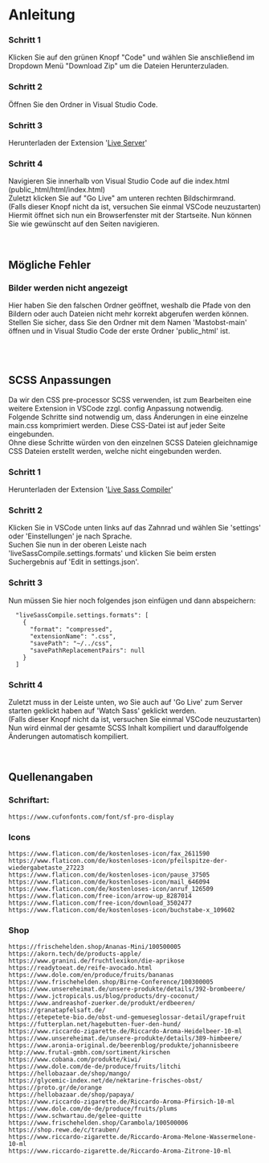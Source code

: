 # Anleitung

### Schritt 1

Klicken Sie auf den grünen Knopf "Code" und wählen Sie anschließend im Dropdown Menü "Download Zip" um die Dateien Herunterzuladen.

### Schritt 2

Öffnen Sie den Ordner in Visual Studio Code.

### Schritt 3

Herunterladen der Extension '[Live Server](https://marketplace.visualstudio.com/items?itemName=ritwickdey.LiveServer)'


### Schritt 4

Navigieren Sie innerhalb von Visual Studio Code auf die index.html (public_html/html/index.html)<br>
Zuletzt klicken Sie auf "Go Live" am unteren rechten Bildschirmrand.<br>
(Falls dieser Knopf nicht da ist, versuchen Sie einmal VSCode neuzustarten)<br>
Hiermit öffnet sich nun ein Browserfenster mit der Startseite. Nun können Sie wie gewünscht auf den Seiten navigieren.<br>

<br>

## Mögliche Fehler

### Bilder werden nicht angezeigt

Hier haben Sie den falschen Ordner geöffnet, weshalb die Pfade von den Bildern oder auch Dateien nicht mehr korrekt abgerufen werden können.<br>
Stellen Sie sicher, dass Sie den Ordner mit dem Namen 'Mastobst-main' öffnen und in Visual Studio Code der erste Ordner 'public_html' ist.<br>

<br>
<br>

## SCSS Anpassungen

Da wir den CSS pre-processor SCSS verwenden, ist zum Bearbeiten eine weitere Extension in VSCode zzgl. config Anpassung notwendig.<br>
Folgende Schritte sind notwendig um, dass Änderungen in eine einzelne main.css komprimiert werden. Diese CSS-Datei ist auf jeder Seite eingebunden.<br>
Ohne diese Schritte würden von den einzelnen SCSS Dateien gleichnamige CSS Dateien erstellt werden, welche nicht eingebunden werden.<br>

### Schritt 1

Herunterladen der Extension '[Live Sass Compiler](https://marketplace.visualstudio.com/items?itemName=ritwickdey.live-sass)'

### Schritt 2

Klicken Sie in VSCode unten links auf das Zahnrad und wählen Sie 'settings' oder 'Einstellungen' je nach Sprache.<br>
Suchen Sie nun in der oberen Leiste nach 'liveSassCompile.settings.formats' und klicken Sie beim ersten Suchergebnis auf 'Edit in settings.json'.<br>

### Schritt 3

Nun müssen Sie hier noch folgendes json einfügen und dann abspeichern:
```
  "liveSassCompile.settings.formats": [
    {
      "format": "compressed",
      "extensionName": ".css",
      "savePath": "~/../css",
      "savePathReplacementPairs": null
    }
  ]
```

### Schritt 4

Zuletzt muss in der Leiste unten, wo Sie auch auf 'Go Live' zum Server starten geklickt haben auf 'Watch Sass' geklickt werden.<br>
(Falls dieser Knopf nicht da ist, versuchen Sie einmal VSCode neuzustarten)<br>
Nun wird einmal der gesamte SCSS Inhalt kompiliert und darauffolgende Änderungen automatisch kompiliert.<br>

<br>

## Quellenangaben

### Schriftart:

    https://www.cufonfonts.com/font/sf-pro-display

### Icons

    https://www.flaticon.com/de/kostenloses-icon/fax_2611590
    https://www.flaticon.com/de/kostenloses-icon/pfeilspitze-der-wiedergabetaste_27223
    https://www.flaticon.com/de/kostenloses-icon/pause_37505
    https://www.flaticon.com/de/kostenloses-icon/mail_646094
    https://www.flaticon.com/de/kostenloses-icon/anruf_126509
    https://www.flaticon.com/free-icon/arrow-up_8287014
    https://www.flaticon.com/free-icon/download_3502477
    https://www.flaticon.com/de/kostenloses-icon/buchstabe-x_109602

### Shop

    https://frischehelden.shop/Ananas-Mini/100500005
    https://akorn.tech/de/products-apple/
    https://www.granini.de/fruchtlexikon/die-aprikose
    https://readytoeat.de/reife-avocado.html
    https://www.dole.com/en/produce/fruits/bananas
    https://www.frischehelden.shop/Birne-Conference/100300005
    https://www.unsereheimat.de/unsere-produkte/details/392-brombeere/
    https://www.jctropicals.us/blog/products/dry-coconut/
    https://www.andreashof-zuerker.de/produkt/erdbeeren/
    https://granatapfelsaft.de/
    https://etepetete-bio.de/obst-und-gemueseglossar-detail/grapefruit
    https://futterplan.net/hagebutten-fuer-den-hund/
    https://www.riccardo-zigarette.de/Riccardo-Aroma-Heidelbeer-10-ml
    https://www.unsereheimat.de/unsere-produkte/details/389-himbeere/
    https://www.aronia-original.de/beerenblog/produkte/johannisbeere
    http://www.frutal-gmbh.com/sortiment/kirschen
    https://www.cobana.com/produkte/kiwi/
    https://www.dole.com/de-de/produce/fruits/litchi
    https://hellobazaar.de/shop/mango/
    https://glycemic-index.net/de/nektarine-frisches-obst/
    https://proto.gr/de/orange
    https://hellobazaar.de/shop/papaya/
    https://www.riccardo-zigarette.de/Riccardo-Aroma-Pfirsich-10-ml
    https://www.dole.com/de-de/produce/fruits/plums
    https://www.schwartau.de/gelee-quitte
    https://www.frischehelden.shop/Carambola/100500006
    https://shop.rewe.de/c/trauben/
    https://www.riccardo-zigarette.de/Riccardo-Aroma-Melone-Wassermelone-10-ml
    https://www.riccardo-zigarette.de/Riccardo-Aroma-Zitrone-10-ml
